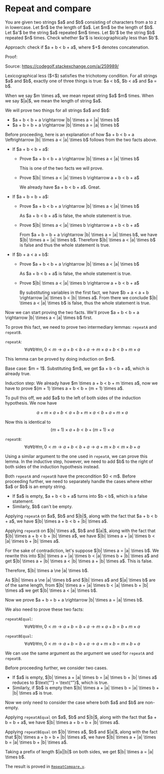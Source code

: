 # Repeat and compare

You are given two strings \$a\$ and \$b\$ consisting of characters from a to z in lowercase. Let \$n\$ be the length of \$a\$. Let \$m\$ be the length of \$b\$. Let \$a'\$ be the string \$a\$ repeated \$m\$ times. Let \$b'\$ be the string \$b\$ repeated \$n\$ times. Check whether \$a'\$ is lexicographically less than \$b'\$.

Approach: check if \$a + b < b + a\$, where \$+\$ denotes concatenation.

Proof:

Source: https://codegolf.stackexchange.com/a/259989/

Lexicographical less (\$<\$) satisfies the trichotomy condition. For all strings \$a\$ and \$b\$, exactly one of three things is true: \$a < b\$, \$b < a\$ and \$a = b\$.

When we say \$m \times a\$, we mean repeat string \$a\$ \$m\$ times. When we say \$|a|\$, we mean the length of string \$a\$.

We will prove two things for all strings \$a\$ and \$b\$:

- \$a + b < b + a \rightarrow |b| \times a < |a| \times b\$
- \$a + b = b + a \rightarrow |b| \times a = |a| \times b\$

Before proceeding, here is an explanation of how \$a + b < b + a \leftrightarrow |b| \times a < |a| \times b\$ follows from the two facts above.

- If \$a + b < b + a\$:

  - Prove \$a + b < b + a \rightarrow |b| \times a < |a| \times b\$

    This is one of the two facts we will prove.

  - Prove \$|b| \times a < |a| \times b \rightarrow a + b < b + a\$

    We already have \$a + b < b + a\$. Great.

- If \$a + b = b + a\$:

  - Prove \$a + b < b + a \rightarrow |b| \times a < |a| \times b\$

    As \$a + b < b + a\$ is false, the whole statement is true.

  - Prove \$|b| \times a < |a| \times b \rightarrow a + b < b + a\$

    From \$a + b = b + a \rightarrow |b| \times a = |a| \times b\$, we have \$|b| \times a = |a| \times b\$. Therefore \$|b| \times a < |a| \times b\$ is false and thus the whole statement is true.

- If \$b + a < a + b\$:

  - Prove \$a + b < b + a \rightarrow |b| \times a < |a| \times b\$

    As \$a + b < b + a\$ is false, the whole statement is true.

  - Prove \$|b| \times a < |a| \times b \rightarrow a + b < b + a\$

    By substituting variables in the first fact, we have \$b + a < a + b \rightarrow |a| \times b < |b| \times a\$. From there we conclude \$|b| \times a < |a| \times b\$ is false, thus the whole statement is true.

Now we can start proving the two facts. We'll prove \$a + b < b + a \rightarrow |b| \times a < |a| \times b\$ first.

To prove this fact, we need to prove two intermediary lemmas: `repeatA` and `repeatB`.

`repeatA`: $$\forall a\forall b\forall m, 0 < m \rightarrow a + b < b + a \rightarrow m \times a + b < b + m \times a$$

This lemma can be proved by doing induction on \$m\$.

Base case: \$m = 1\$. Substituting \$m\$, we get \$a + b < b + a\$, which is already true.

Induction step: We already have \$m \times a + b < b + m \times a\$, now we have to prove \$(m + 1) \times a + b < b + (m + 1) \times a\$.

To pull this off, we add \$a\$ to the left of both sides of the induction hypothesis. We now have

$$a + m \times a + b < a + b + m \times a < b + a + m \times a$$

Now this is identical to $$(m + 1) \times a + b < b + (m + 1) \times a$$

`repeatB`: $$\forall a\forall b\forall m, 0 < m \rightarrow a + b < b + a \rightarrow a + m \times b < m \times b + a$$

Using a similar argument to the one used in `repeatA`, we can prove this lemma. In the inductive step, however, we need to add \$b\$ to the right of both sides of the induction hypothesis instead.

Both `repeatA` and `repeatB` have the precondition \$0 < m\$. Before proceeding further, we need to separately handle the cases where either \$a\$ or \$b\$ is an empty string.

- If \$a\$ is empty, \$a + b < b + a\$ turns into \$b < b\$, which is a false statement.
- Similarly, \$b\$ can't be empty.

Applying `repeatA` on \$a\$, \$b\$ and \$|b|\$, along with the fact that \$a + b < b + a\$, we have \$|b| \times a + b < b + |b| \times a\$.

Applying `repeatB` on \$|b| \times a\$, \$b\$ and \$|a|\$, along with the fact that \$|b| \times a + b < b + |b| \times a\$, we have \$|b| \times a + |a| \times b < |a| \times b + |b| \times a\$.

For the sake of contradiction, let's suppose \$|b| \times a = |a| \times b\$. We rewrite this into \$|b| \times a + |a| \times b < |a| \times b + |b| \times a\$ and get \$|b| \times a + |b| \times a < |b| \times a + |b| \times a\$. This is false.

Therefore, \$|b| \times a \ne |a| \times b\$.

As \$|b| \times a \ne |a| \times b\$ and \$|b| \times a\$ and \$|a| \times b\$ are of the same length, from \$|b| \times a + |a| \times b < |a| \times b + |b| \times a\$ we get \$|b| \times a < |a| \times b\$.

Now we prove \$a + b = b + a \rightarrow |b| \times a = |a| \times b\$.

We also need to prove these two facts:

`repeatAEqual`: $$\forall a\forall b\forall m, 0 < m \rightarrow a + b = b + a \rightarrow m \times a + b = b + m \times a$$

`repeatBEqual`: $$\forall a\forall b\forall m, 0 < m \rightarrow a + b = b + a \rightarrow a + m \times b = m \times b + a$$

We can use the same argument as the argument we used for `repeatA` and `repeatB`.

Before proceeding further, we consider two cases.

- If \$a\$ is empty, \$|b| \times a + |a| \times b = |a| \times b + |b| \times a\$ reduces to \$\text{“”} = \text{“”}\$, which is true.
- Similarly, if \$b\$ is empty then \$|b| \times a + |a| \times b = |a| \times b + |b| \times a\$ is true.

Now we only need to consider the case where both \$a\$ and \$b\$ are non-empty.

Applying `repeatAEqual` on \$a\$, \$b\$ and \$|b|\$, along with the fact that \$a + b = b + a\$, we have \$|b| \times a + b = b + |b| \times a\$.

Applying `repeatBEqual` on \$|b| \times a\$, \$b\$ and \$|a|\$, along with the fact that \$|b| \times a + b = b + |b| \times a\$, we have \$|b| \times a + |a| \times b = |a| \times b + |b| \times a\$.

Taking a prefix of length \$|a||b|\$ on both sides, we get \$|b| \times a = |a| \times b\$.

The result is proved in [`RepeatCompare.v`](../theories/RepeatCompare.v).
